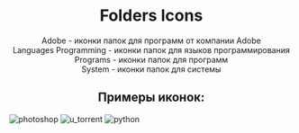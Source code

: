 <h1 align="center">Folders Icons</h1>

<p align="center">
Adobe - иконки папок для программ от компании Adobe<br>
Languages Programming - иконки папок для языков программирования<br>
Programs - иконки папок для программ<br>
System - иконки папок для системы
</p>

<h2 align="center">Примеры иконок:</h2>

<p align="center">
  
![photoshop](Adobe/photoshop.ico) ![u_torrent](Programs/u_torrent.ico) ![python](Languages%20Programming/python.ico)

</p>
